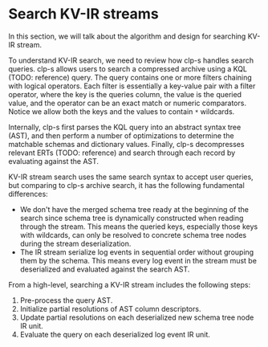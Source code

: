 # Search KV-IR streams

In this section, we will talk about the algorithm and design for searching KV-IR stream.

To understand KV-IR search, we need to review how clp-s handles search queries. clp-s allows users
to search a compressed archive using a KQL (TODO: reference) query. The query contains one or more
filters chaining with logical operators. Each filter is essentially a key-value pair with a filter
operator, where the key is the queries column, the value is the queried value, and the operator can
be an exact match or numeric comparators. Notice we allow both the keys and the values to contain
`*` wildcards.

Internally, clp-s first parses the KQL query into
an abstract syntax tree (AST), and then perform a number of optimizations to determine the matchable
schemas and dictionary values. Finally, clp-s decompresses relevant ERTs (TODO: reference) and search through each
record by evaluating against the AST.

KV-IR stream search uses the same search syntax to accept user queries, but comparing to clp-s archive
search, it has the following fundamental differences:
- We don't have the merged schema tree ready at the beginning of the search since schema tree is
  dynamically constructed when reading through the stream. This means the queried keys, especially
  those keys with wildcards, can only be resolved to concrete schema tree nodes during the stream
  deserialization.
- The IR stream serialize log events in sequential order without grouping them by the schema. This
  means every log event in the stream must be deserialized and evaluated against the search AST.

From a high-level, searching a KV-IR stream includes the following steps:

1. Pre-process the query AST.
2. Initialize partial resolutions of AST column descriptors.
3. Update partial resolutions on each deserialized new schema tree node IR unit.
4. Evaluate the query on each deserialized log event IR unit.



